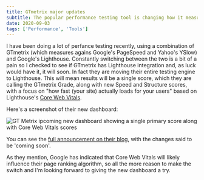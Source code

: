 ```yaml
---
title: GTmetrix major updates
subtitle: The popular performance testing tool is changing how it measures webpage performance, moving from PageSpeed/YSlow to Lighthouse.
date: 2020-09-03
tags: ['Performance', 'Tools']
---
```


I have been doing a lot of perfance testing recently, using a combination of GTmetrix (which measures agains Google's PageSpeed and Yahoo's YSlow) and Google's Lighthouse. Constantly switching between the two is a bit of a pain so I checked to see if GTmetrix has Lighthouse integration and, as luck would have it, it will soon. In fact they are moving their entire testing engine to Lighthouse. This will mean results will be a single score, which they are calling the GTmetrix Grade, along with new Speed and Structure scores, with a focus on "how fast (your site) actually loads for your users" based on Lighthouse's [Core Web Vitals](https://web.dev/vitals/).

Here's a screenshot of their new dashboard:

![GT Metrix ipcoming new dashboard showing a single primary score along with Core Web Vitals scores](/assets/img/gtmetrix-new-dashboard.png?nf_resize=fit&amp;w=750)

You can see the [full announcement on their blog](https://gtmetrix.com/blog/big-changes-are-coming-to-gtmetrix-lighthouse-new-test-locations-new-pro-plans-etc/), with the changes said to be 'coming soon'.

As they mention, Google has indicated that Core Web Vitals will likely influence their page ranking algorithm, so all the more reason to make the switch and I'm looking forward to giving the new dashboard a try.
